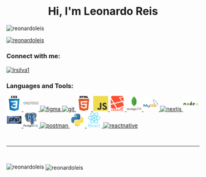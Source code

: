 <h1 align="center">Hi, I'm Leonardo Reis</h1>
<p align="left"><img src="https://komarev.com/ghpvc/?username=reonardoleis&amp;label=Profile%20views&amp;color=0e75b6&amp;style=flat" alt="reonardoleis" /></p>
<p align="left"><a href="https://github.com/ryo-ma/github-profile-trophy"><img src="https://github-profile-trophy.vercel.app/?username=reonardoleis" alt="reonardoleis" /></a></p>
<h3 align="left">Connect with me:</h3>
<p align="left"><a href="https://linkedin.com/in/lrsilva1" target="blank"><img src="https://cdn.jsdelivr.net/npm/simple-icons@3.0.1/icons/linkedin.svg" alt="lrsilva1" width="40" height="30" align="center" /></a></p>
<h3 align="left">Languages and Tools:</h3>
<p align="left"><a href="https://www.w3schools.com/css/" target="_blank" rel="noopener"> <img src="https://raw.githubusercontent.com/devicons/devicon/master/icons/css3/css3-original-wordmark.svg" alt="css3" width="40" height="40" /> </a> <a href="https://expressjs.com" target="_blank" rel="noopener"> <img src="https://raw.githubusercontent.com/devicons/devicon/master/icons/express/express-original-wordmark.svg" alt="express" width="40" height="40" /> </a> <a href="https://www.figma.com/" target="_blank" rel="noopener"> <img src="https://www.vectorlogo.zone/logos/figma/figma-icon.svg" alt="figma" width="40" height="40" /> </a> <a href="https://git-scm.com/" target="_blank" rel="noopener"> <img src="https://www.vectorlogo.zone/logos/git-scm/git-scm-icon.svg" alt="git" width="40" height="40" /> </a> <a href="https://www.w3.org/html/" target="_blank" rel="noopener"> <img src="https://raw.githubusercontent.com/devicons/devicon/master/icons/html5/html5-original-wordmark.svg" alt="html5" width="40" height="40" /> </a> <a href="https://developer.mozilla.org/en-US/docs/Web/JavaScript" target="_blank" rel="noopener"> <img src="https://raw.githubusercontent.com/devicons/devicon/master/icons/javascript/javascript-original.svg" alt="javascript" width="40" height="40" /> </a> <a href="https://laravel.com/" target="_blank" rel="noopener"> <img src="https://raw.githubusercontent.com/devicons/devicon/master/icons/laravel/laravel-plain-wordmark.svg" alt="laravel" width="40" height="40" /> </a> <a href="https://www.mongodb.com/" target="_blank" rel="noopener"> <img src="https://raw.githubusercontent.com/devicons/devicon/master/icons/mongodb/mongodb-original-wordmark.svg" alt="mongodb" width="40" height="40" /> </a> <a href="https://www.mysql.com/" target="_blank" rel="noopener"> <img src="https://raw.githubusercontent.com/devicons/devicon/master/icons/mysql/mysql-original-wordmark.svg" alt="mysql" width="40" height="40" /> </a> <a href="https://nextjs.org/" target="_blank" rel="noopener"> <img src="https://cdn.worldvectorlogo.com/logos/nextjs-3.svg" alt="nextjs" width="40" height="40" /> </a> <a href="https://nodejs.org" target="_blank" rel="noopener"> <img src="https://raw.githubusercontent.com/devicons/devicon/master/icons/nodejs/nodejs-original-wordmark.svg" alt="nodejs" width="40" height="40" /> </a> <a href="https://www.php.net" target="_blank" rel="noopener"> <img src="https://raw.githubusercontent.com/devicons/devicon/master/icons/php/php-original.svg" alt="php" width="40" height="40" /> </a> <a href="https://www.postgresql.org" target="_blank" rel="noopener"> <img src="https://raw.githubusercontent.com/devicons/devicon/master/icons/postgresql/postgresql-original-wordmark.svg" alt="postgresql" width="40" height="40" /> </a> <a href="https://postman.com" target="_blank" rel="noopener"> <img src="https://www.vectorlogo.zone/logos/getpostman/getpostman-icon.svg" alt="postman" width="40" height="40" /> </a> <a href="https://www.python.org" target="_blank" rel="noopener"> <img src="https://raw.githubusercontent.com/devicons/devicon/master/icons/python/python-original.svg" alt="python" width="40" height="40" /> </a> <a href="https://reactjs.org/" target="_blank" rel="noopener"> <img src="https://raw.githubusercontent.com/devicons/devicon/master/icons/react/react-original-wordmark.svg" alt="react" width="40" height="40" /> </a> <a href="https://reactnative.dev/" target="_blank" rel="noopener"> <img src="https://reactnative.dev/img/header_logo.svg" alt="reactnative" width="40" height="40" /> </a></p>
<br>
<hr>
<br>
<p><img src="https://github-readme-stats.vercel.app/api/top-langs?username=reonardoleis&amp;show_icons=true&amp;locale=en&amp;layout=compact" alt="reonardoleis" align="left" /></p>

<p>&nbsp;<img src="https://github-readme-stats.vercel.app/api?username=reonardoleis&amp;show_icons=true&amp;locale=en" alt="reonardoleis" align="center" /></p>
